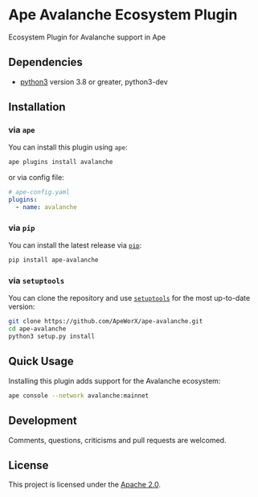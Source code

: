 # Ape Avalanche Ecosystem Plugin

Ecosystem Plugin for Avalanche support in Ape

## Dependencies

- [python3](https://www.python.org/downloads) version 3.8 or greater, python3-dev

## Installation

### via `ape`

You can install this plugin using `ape`:

```bash
ape plugins install avalanche
```

or via config file:

```yaml
# ape-config.yaml
plugins:
  - name: avalanche
```

### via `pip`

You can install the latest release via [`pip`](https://pypi.org/project/pip/):

```bash
pip install ape-avalanche
```

### via `setuptools`

You can clone the repository and use [`setuptools`](https://github.com/pypa/setuptools) for the most up-to-date version:

```bash
git clone https://github.com/ApeWorX/ape-avalanche.git
cd ape-avalanche
python3 setup.py install
```

## Quick Usage

Installing this plugin adds support for the Avalanche ecosystem:

```bash
ape console --network avalanche:mainnet
```

## Development

Comments, questions, criticisms and pull requests are welcomed.

## License

This project is licensed under the [Apache 2.0](LICENSE).

